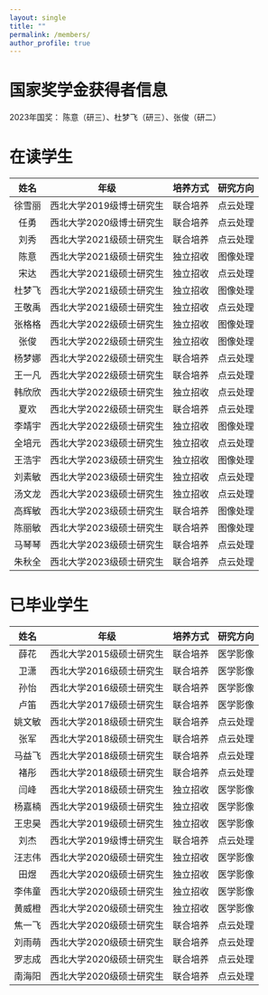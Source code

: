 ```yaml
---
layout: single
title: ""
permalink: /members/
author_profile: true
---
```

国家奖学金获得者信息
===
2023年国奖： 陈意（研三）、杜梦飞（研三）、张俊（研二）

在读学生
===

| 姓名 | 年级 | 培养方式 | 研究方向 |
| :----: | :----: | :----: | :----: |
| 徐雪丽 | 西北大学2019级博士研究生 | 联合培养 | 点云处理 |
| 任勇 | 西北大学2020级博士研究生 | 联合培养 | 点云处理 |
| 刘秀 | 西北大学2021级硕士研究生 | 联合培养 | 点云处理 |
| 陈意 | 西北大学2021级硕士研究生 | 独立招收 | 图像处理 |
| 宋达 | 西北大学2021级硕士研究生 | 独立招收 | 点云处理 |
| 杜梦飞 | 西北大学2021级硕士研究生 | 独立招收 | 图像处理 |
| 王敬禹 | 西北大学2021级硕士研究生 | 独立招收 | 点云处理 |
| 张格格 | 西北大学2022级硕士研究生 | 独立招收 | 图像处理 |
| 张俊 | 西北大学2022级硕士研究生 | 独立招收 | 图像处理 |
| 杨梦娜 | 西北大学2022级硕士研究生 | 联合培养 | 点云处理 |
| 王一凡 | 西北大学2022级硕士研究生 | 联合培养 | 点云处理 |
| 韩欣欣 | 西北大学2022级硕士研究生 | 独立招收 | 点云处理 |
| 夏欢 | 西北大学2022级硕士研究生 | 联合培养 | 点云处理 |
| 李靖宇 | 西北大学2022级硕士研究生 | 独立招收 | 图像处理 |
| 全培元 | 西北大学2023级硕士研究生 | 独立招收 | 点云处理 |
| 王浩宇 | 西北大学2023级硕士研究生 | 独立招收 | 图像处理 |
| 刘素敏 | 西北大学2023级硕士研究生 | 独立招收 | 点云处理 |
| 汤文龙 | 西北大学2023级硕士研究生 | 独立招收 | 点云处理 |
| 高辉敏 | 西北大学2023级硕士研究生 | 联合培养 | 图像处理 |
| 陈丽敏 | 西北大学2023级硕士研究生 | 联合培养 | 图像处理 |
| 马琴琴 | 西北大学2023级硕士研究生 | 联合培养 | 点云处理 |
| 朱秋全 | 西北大学2023级硕士研究生 | 联合培养 | 点云处理 |

已毕业学生
===  

| 姓名 | 年级 | 培养方式 |研究方向 |
| :----: | :----: | :----: |:----: |
| 薛花 | 西北大学2015级硕士研究生 | 联合培养 |医学影像 |
| 卫潇 | 西北大学2016级硕士研究生 | 联合培养 |医学影像 |
| 孙怡 | 西北大学2016级硕士研究生 | 联合培养 |医学影像 |
| 卢笛 | 西北大学2017级硕士研究生 | 联合培养 |医学影像 |
| 姚文敏 | 西北大学2018级硕士研究生 | 联合培养 |点云处理 |
| 张军 | 西北大学2018级硕士研究生 | 联合培养 |点云处理 |
| 马益飞 | 西北大学2018级硕士研究生 | 联合培养 |点云处理 |
| 褚彤 | 西北大学2018级硕士研究生 | 联合培养 |点云处理 |
| 闫峰 | 西北大学2018级硕士研究生 | 独立招收 |医学影像 |
| 杨嘉楠 | 西北大学2019级硕士研究生 | 独立招收 | 医学影像 |
| 王忠昊 | 西北大学2019级硕士研究生 | 独立招收 | 医学影像 |
| 刘杰 | 西北大学2019级博士研究生 | 联合培养 | 点云处理 |
| 汪志伟 | 西北大学2020级硕士研究生 | 独立招收 | 医学影像 |
| 田煜 | 西北大学2020级硕士研究生 | 独立招收 | 医学影像 |
| 李伟童 | 西北大学2020级硕士研究生 | 独立招收 | 医学影像 |
| 黄威橙 | 西北大学2020级硕士研究生 | 独立招收 | 医学影像 |
| 焦一飞 | 西北大学2020级硕士研究生 | 联合培养 | 点云处理 |
| 刘雨萌 | 西北大学2020级硕士研究生 | 联合培养 | 点云处理 |
| 罗志成 | 西北大学2020级硕士研究生 | 联合培养 | 点云处理 |
| 南海阳 | 西北大学2020级硕士研究生 | 联合培养 | 点云处理 |
